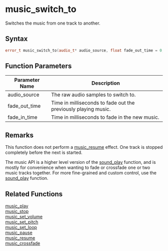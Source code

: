 # music_switch_to

Switches the music from one track to another.

## Syntax

```cpp
error_t music_switch_to(audio_t* audio_source, float fade_out_time = 0, float fade_in_time = 0);
```

## Function Parameters

Parameter Name | Description
--- | ---
audio_source | The raw audio samples to switch to.
fade_out_time | Time in milliseconds to fade out the previously playing music.
fade_in_time | Time in milliseconds to fade in the new music.

## Remarks

This function does not perform a [music_resume](https://github.com/RandyGaul/cute_framework/blob/master/docs/audio/music/music_resume.md) effect. One track is stopped completely before the next is started.

The music API is a higher level version of the [sound_play](https://github.com/RandyGaul/cute_framework/blob/master/docs/audio/sound/sound_play.md) function, and is mostly for convenience when wanting to fade or crossfade one or two music tracks together. For more fine-grained and custom control, use the [sound_play](https://github.com/RandyGaul/cute_framework/blob/master/docs/audio/sound/sound_play.md) function.

## Related Functions

[music_play](https://github.com/RandyGaul/cute_framework/blob/master/docs/audio/music/music_play.md)  
[music_stop](https://github.com/RandyGaul/cute_framework/blob/master/docs/audio/music/music_stop.md)  
[music_set_volume](https://github.com/RandyGaul/cute_framework/blob/master/docs/audio/music/music_set_volume.md)  
[music_set_pitch](https://github.com/RandyGaul/cute_framework/blob/master/docs/audio/music/music_set_pitch.md)  
[music_set_loop](https://github.com/RandyGaul/cute_framework/blob/master/docs/audio/music/music_set_loop.md)  
[music_pause](https://github.com/RandyGaul/cute_framework/blob/master/docs/audio/music/music_pause.md)  
[music_resume](https://github.com/RandyGaul/cute_framework/blob/master/docs/audio/music/music_resume.md)  
[music_crossfade](https://github.com/RandyGaul/cute_framework/blob/master/docs/audio/music/music_crossfade.md)  
